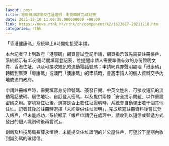 ```yaml
---
layout: post
title: 港康碼申請須交住址證明　未能即時完成註冊
date: 2021-12-10 11:06:39.000000000 +08:00
link: https://news.rthk.hk/rthk/ch/component/k2/1623617-20211210.htm
categories: rthk
---
```


「香港健康碼」系統早上9時開始接受申請。

本台記者早上到政府「港康碼」網頁嘗試登記申請，網頁指示首先需要註冊帳戶，系統顯示有45分鐘時間填寫登記表，並提醒申請人需要準備有效的身份證明文件、香港住址，以及可接收短訊的流動電話號碼；申請網頁亦聲明處理「港康碼」轉碼到廣東「粵康碼」或澳門「澳康碼」的申請時，會將申請人的個人資料交予內地或澳門政府。

申請註冊帳戶時，需要填寫身份證號碼、簽發日期、中英文姓名、可接收短訊的流動電話號碼、居住地址、自訂登入密碼，以及提供兩條「安全提示問題」以作重設密碼之用。當填寫住址後，選擇是否上載住址證明時，系統會自動彈出若干個其他住址。記者其後於註冊時選擇「未能提供住址證明」，完成填寫註冊資料後嘗試登入帳戶，但未能成功，系統顯示「帳戶申請仍在處理中，請收到以短信或郵遞方式發出的個人識別碼後再嘗試」。

創新及科技局局長薛永恒說，未能提交住址證明的非公屋住戶，可望於下星期內收到識別碼的確認信。
